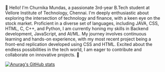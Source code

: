 👋 Hello! I'm Churnika Mundas, a passionate 3rd-year B.Tech student at Vellore Institute of Technology, Chennai. I'm deeply enthusiastic about exploring the intersection of technology and finance, with a keen eye on the stock market. Proficient in a diverse set of languages, including JAVA, CSS, HTML, C, C++, and Python, I am currently honing my skills in Backend development, JavaScript, and AI/ML. My journey involves continuous learning and hands-on experience, with my most recent project being a front-end replication developed using CSS and HTML. Excited about the endless possibilities in the tech world, I am eager to contribute and collaborate on innovative projects. 🚀

[![Anurag's GitHub stats](https://github-readme-stats.vercel.app/api?username=stackaway)](https://github.com/anuraghazra/github-readme-stats)
